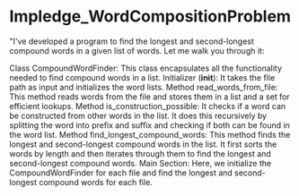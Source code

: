 # Impledge_WordCompositionProblem

"I've developed a program to find the longest and second-longest compound words in a given list of words. Let me walk you through it:

Class CompoundWordFinder:
This class encapsulates all the functionality needed to find compound words in a list.
Initializer (__init__):
It takes the file path as input and initializes the word lists.
Method read_words_from_file:
This method reads words from the file and stores them in a list and a set for efficient lookups.
Method is_construction_possible:
It checks if a word can be constructed from other words in the list. It does this recursively by splitting the word into prefix and suffix and checking if both can be found in the word list.
Method find_longest_compound_words:
This method finds the longest and second-longest compound words in the list. It first sorts the words by length and then iterates through them to find the longest and second-longest compound words.
Main Section:
Here, we initialize the CompoundWordFinder for each file and find the longest and second-longest compound words for each file.
